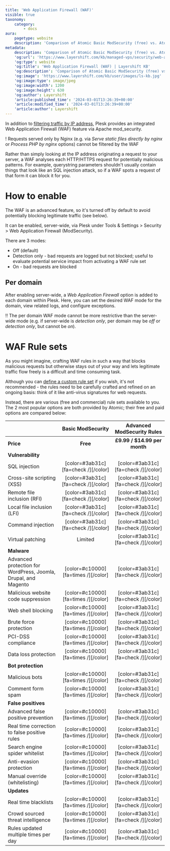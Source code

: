 ```yaml
---
title: 'Web Application Firewall (WAF)'
visible: true
taxonomy:
    category:
        - docs
aura:
    pagetype: website
    description: 'Comparison of Atomic Basic ModSecurity (free) vs. Atomic Advanced ModSecurity Rules (Security Core Complete add-on) for Plesk Web Application Firewall'
metadata:
    description: 'Comparison of Atomic Basic ModSecurity (free) vs. Atomic Advanced ModSecurity Rules (Security Core Complete add-on) for Plesk Web Application Firewall'
    'og:url': 'https://www.layershift.com/kb/managed-vps/security/web-application-firewall'
    'og:type': website
    'og:title': 'Web Application Firewall (WAF) | Layershift KB'
    'og:description': 'Comparison of Atomic Basic ModSecurity (free) vs. Atomic Advanced ModSecurity Rules (Security Core Complete add-on) for Plesk Web Application Firewall'
    'og:image': 'https://www.layershift.com/kb/user/images/ls-kb.jpg'
    'og:image:type': image/jpeg
    'og:image:width': 1200
    'og:image:height': 630
    'og:author': Layershift
    'article:published_time': '2024-03-01T13:26:39+00:00'
    'article:modified_time': '2024-03-01T13:26:39+00:00'
    'article:author': Layershift
---
```


In addition to [filtering traffic by IP address](../firewall), Plesk provides an integrated Web Application Firewall (WAF) feature via Apache mod_security. 

! Requests served only by Nginx (e.g. via *Serve static files directly by nginx* or *Process PHP by nginx* options) cannot be filtered by the WAF

Rather than simply looking at the IP address originating a request to your server, a WAF analyses each HTTP/HTTPS request for potentially malicious patterns. For example, querystring parameters shouldn't usually contain things that look like an SQL injection attack, so if a WAF spots a request of that form it can block it for you.

# How to enable

The WAF is an advanced feature, so it's turned off by default to avoid potentially blocking legitimate traffic (see below).

It can be enabled, server-wide, via Plesk under Tools & Settings > Security > Web Application Firewall (ModSecurity).

There are 3 modes:
* Off (default)
* Detection only - bad requests are logged but not blocked; useful to evaluate potential service impact from activating a WAF rule set
* On - bad requests are blocked

## Per domain

After enabling server-wide, a *Web Application Firewall* option is added to each domain within Plesk. Here, you can set the desired WAF mode for the domain, view related logs, and configure exceptions.

!! The per domain WAF mode cannot be more restrictive than the server-wide mode (e.g. if server-wide is *detection only*, per domain may be *off* or *detection only*, but cannot be *on*).

# WAF Rule sets

As you might imagine, crafting WAF rules in such a way that blocks malicious requests but otherwise stays out of your way and lets legitimate traffic flow freely is a difficult and time consuming task.

Although you can [define a custom rule set](https://www.modsecurity.org/CRS/Documentation/making.html) if you wish, it's not recommended - the rules need to be carefully crafted and refined on an ongoing basis: think of it like anti-virus signatures for web requests.

Instead, there are various (free and commercial) rule sets available to you. The 2 most popular options are both provided by Atomic; their free and paid options are compared below:



|     | Basic ModSecurity   | Advanced ModSecurity Rules
----- | :-----------------: | :-------------------------:
**Price** | **Free** | **£9.99 / $14.99 per month**
**Vulnerability** |||
SQL injection | [color=#3ab31c][fa=check /][/color] | [color=#3ab31c][fa=check /][/color]
Cross-site scripting (XSS) | [color=#3ab31c][fa=check /][/color] | [color=#3ab31c][fa=check /][/color]
Remote file inclusion (RFI) | [color=#3ab31c][fa=check /][/color] | [color=#3ab31c][fa=check /][/color]
Local file inclusion (LFI) | [color=#3ab31c][fa=check /][/color] | [color=#3ab31c][fa=check /][/color]
Command injection | [color=#3ab31c][fa=check /][/color] | [color=#3ab31c][fa=check /][/color]
Virtual patching | Limited | [color=#3ab31c][fa=check /][/color]
**Malware** |||
Advanced protection for WordPress, Joomla, Drupal, and Magento | [color=#c10000][fa=times /][/color] | [color=#3ab31c][fa=check /][/color]
Malicious website code suppression | [color=#c10000][fa=times /][/color] | [color=#3ab31c][fa=check /][/color]
Web shell blocking | [color=#c10000][fa=times /][/color] | [color=#3ab31c][fa=check /][/color]
Brute force protection | [color=#c10000][fa=times /][/color] | [color=#3ab31c][fa=check /][/color]
PCI-DSS compliance | [color=#c10000][fa=times /][/color] | [color=#3ab31c][fa=check /][/color]
Data loss protection | [color=#c10000][fa=times /][/color] | [color=#3ab31c][fa=check /][/color]
**Bot protection** |||
Malicious bots | [color=#c10000][fa=times /][/color] | [color=#3ab31c][fa=check /][/color]
Comment form spam | [color=#c10000][fa=times /][/color] | [color=#3ab31c][fa=check /][/color]
**False positives** |||
Advanced false positive prevention | [color=#c10000][fa=times /][/color] | [color=#3ab31c][fa=check /][/color]
Real time correction to false positive rules | [color=#c10000][fa=times /][/color] | [color=#3ab31c][fa=check /][/color]
Search engine spider whitelist | [color=#c10000][fa=times /][/color] | [color=#3ab31c][fa=check /][/color]
Anti-evasion protection | [color=#c10000][fa=times /][/color] | [color=#3ab31c][fa=check /][/color]
Manual override (whitelisting) | [color=#c10000][fa=times /][/color] | [color=#3ab31c][fa=check /][/color]
**Updates** |||
Real time blacklists | [color=#c10000][fa=times /][/color] | [color=#3ab31c][fa=check /][/color]
Crowd sourced threat intelligence | [color=#c10000][fa=times /][/color] | [color=#3ab31c][fa=check /][/color]
Rules updated multiple times per day | [color=#c10000][fa=times /][/color] | [color=#3ab31c][fa=check /][/color]
